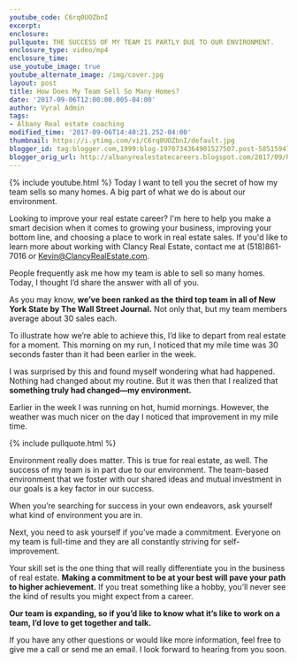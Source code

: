 ```yaml
---
youtube_code: C6rq0UOZbnI
excerpt:
enclosure:
pullquote: THE SUCCESS OF MY TEAM IS PARTLY DUE TO OUR ENVIRONMENT.
enclosure_type: video/mp4
enclosure_time:
use_youtube_image: true
youtube_alternate_image: /img/cover.jpg
layout: post
title: How Does My Team Sell So Many Homes?
date: '2017-09-06T12:00:00.005-04:00'
author: Vyral Admin
tags:
- Albany Real estate coaching
modified_time: '2017-09-06T14:40:21.252-04:00'
thumbnail: https://i.ytimg.com/vi/C6rq0UOZbnI/default.jpg
blogger_id: tag:blogger.com,1999:blog-1970734364901527507.post-5851594710371520058
blogger_orig_url: http://albanyrealestatecareers.blogspot.com/2017/09/how-does-my-team-sell-so-many-homes_6.html
---
```

{% include youtube.html %}
Today I want to tell you the secret of how my team sells so many homes. A big part of what we do is about our environment.

Looking to improve your real estate career? I'm here to help you make a smart decision when it comes to growing your business, improving your bottom line, and choosing a place to work in real estate sales. If you'd like to learn more about working with Clancy Real Estate, contact me at (518)861-7016 or Kevin@ClancyRealEstate.com.

People frequently ask me how my team is able to sell so many homes. Today, I thought I’d share the answer with all of you.

As you may know, **we’ve been ranked as the third top team in all of New York State by The Wall Street Journal.** Not only that, but my team members average about 30 sales each.

To illustrate how we’re able to achieve this, I’d like to depart from real estate for a moment. This morning on my run, I noticed that my mile time was 30 seconds faster than it had been earlier in the week.

I was surprised by this and found myself wondering what had happened. Nothing had changed about my routine. But it was then that I realized that **something truly had changed—my environment.**

Earlier in the week I was running on hot, humid mornings. However, the weather was much nicer on the day I noticed that improvement in my mile time.

{% include pullquote.html %}

Environment really does matter. This is true for real estate, as well. The success of my team is in part due to our environment. The team-based environment that we foster with our shared ideas and mutual investment in our goals is a key factor in our success.

When you’re searching for success in your own endeavors, ask yourself what kind of environment you are in.

Next, you need to ask yourself if you’ve made a commitment. Everyone on my team is full-time and they are all constantly striving for self-improvement.

Your skill set is the one thing that will really differentiate you in the business of real estate. **Making a commitment to be at your best will pave your path to higher achievement.** If you treat something like a hobby, you’ll never see the kind of results you might expect from a career.

**Our team is expanding, so if you’d like to know what it’s like to work on a team, I’d love to get together and talk.**

If you have any other questions or would like more information, feel free to give me a call or send me an email. I look forward to hearing from you soon.
